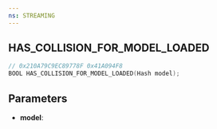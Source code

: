 ```yaml
---
ns: STREAMING
---
```

## HAS_COLLISION_FOR_MODEL_LOADED

```c
// 0x210A79C9EC89778F 0x41A094F8
BOOL HAS_COLLISION_FOR_MODEL_LOADED(Hash model);
```

## Parameters
* **model**:
